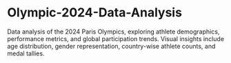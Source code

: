 # Olympic-2024-Data-Analysis
Data analysis of the 2024 Paris Olympics, exploring athlete demographics, performance metrics, and global participation trends. Visual insights include age distribution, gender representation, country-wise athlete counts, and medal tallies.
